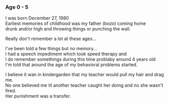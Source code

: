 ### Age 0 - 5  
  
I was born December 27, 1980  
Earliest memories of childhood was my father (bozo) coming home  
drunk and/or high and throwing things or punching the wall.  
  
Really don't remember a lot at these ages...  
  
I've been told a few things but no memory...  
I had a speech impediment which took speed therapy and  
I do remember somethings during this time problaby around 4 years old  
I'm told that around the age of my behavioral problems started.  
  
I believe it wan in kindergarden that my teacher would pull my hair and drag me.  
No one believed me til another teacher caught her doing and no she wasn't fired.  
Her punishment was a transfer.  
  
  
